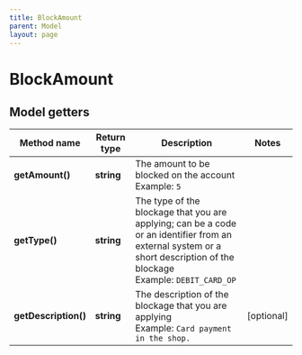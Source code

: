 ```yaml
---
title: BlockAmount
parent: Model
layout: page
---
```


# BlockAmount

## Model getters

Method name | Return type | Description | Notes
------------ | ------------- | ------------- | -------------
**getAmount()** | **string** | The amount to be blocked on the account <br>Example: `5` |
**getType()** | **string** | The type of the blockage that you are applying; can be a code or an identifier from an external system or a short description of the blockage <br>Example: `DEBIT_CARD_OP` |
**getDescription()** | **string** | The description of the blockage that you are applying <br>Example: `Card payment in the shop.` | [optional]

